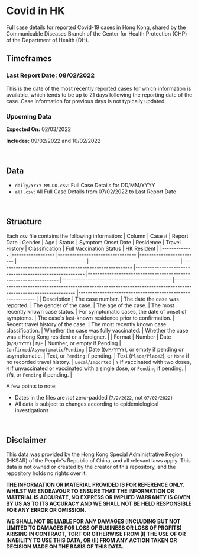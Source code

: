 # Covid in HK
Full case details for reported Covid-19 cases in Hong Kong, shared by the Communicable Diseases Branch of the Center for Health Protection (CHP) of the Department of Health (DH).

## Timeframes

### Last Report Date: 08/02/2022

This is the date of the most recently reported cases for which information is available, which tends to be up to 21 days following the reporting date of the case. Case information for previous days is not typically updated.

### Upcoming Data

**Expected On:** 02/03/2022

**Includes:** 09/02/2022 and 10/02/2022

<br>

## Data

- `daily/YYYY-MM-DD.csv`: Full Case Details for DD/MM/YYYY
- `all.csv`: All Full Case Details from 07/02/2022 to Last Report Date

<br>

## Structure

Each `csv` file contains the following information:
| Column      	| Case #           	| Report Date                     	| Gender                  	| Age                         	| Status                               	| Symptom Onset Date                                      	| Residence                                              	| Travel History                                                  	| Classification                               	| Full Vaccination Status                                                                                          	| HK Resident                                               	|
|-------------	|------------------	|---------------------------------	|-------------------------	|-----------------------------	|--------------------------------------	|---------------------------------------------------------	|--------------------------------------------------------	|-----------------------------------------------------------------	|----------------------------------------------	|------------------------------------------------------------------------------------------------------------------	|-----------------------------------------------------------	|
| Description 	| The case number. 	| The date the case was reported. 	| The gender of the case. 	| The age of the case.        	| The most recently known case status. 	| For symptomatic cases, the date of onset of symptoms.   	| The case's last-known residence prior to confirmation. 	| Recent travel history of the case.                              	| The most recently known case classification. 	| Whether the case was fully vaccinated.                                                                           	| Whether the case was a Hong Kong resident or a foreigner. 	|
| Format      	| Number           	| Date (`D/M/YYYY`)               	| `M`/`F`                 	| Number, or empty if Pending 	| `Confirmed`/`Asymptomatic`/`Pending` 	| Date (`D/M/YYYY`), or empty if pending or asymptomatic. 	| Text, or `Pending` if pending.                         	| Text (`Place/Place2`), or `None` if no recorded travel history. 	| `Local`/`Imported`                           	| `Y` if vaccinated with two doses, `N` if unvaccinated or vaccinated with a single dose, or `Pending` if pending. 	| `Y`/`N`, or `Pending` if pending.                         	|

A few points to note:
- Dates in the files are _not_ zero-padded (`7/2/2022`, not `07/02/2022`)
- All data is subject to changes according to epidemiological investigations

<br>

## Disclaimer

This data was provided by the Hong Kong Special Administrative Region (HKSAR) of the People's Republic of China, and all relevant laws apply. This data is not owned or created by the creator of this repository, and the repository holds no rights over it.

**THE INFORMATION OR MATERIAL PROVIDED IS FOR REFERENCE ONLY. WHILST WE ENDEAVOUR TO ENSURE THAT THE INFORMATION OR MATERIAL IS ACCURATE, NO EXPRESS OR IMPLIED WARRANTY IS GIVEN BY US AS TO ITS ACCURACY AND WE SHALL NOT BE HELD RESPONSIBLE FOR ANY ERROR OR OMISSION.**

**WE SHALL NOT BE LIABLE FOR ANY DAMAGES (INCLUDING BUT NOT LIMITED TO DAMAGES FOR LOSS OF BUSINESS OR LOSS OF PROFITS) ARISING IN CONTRACT, TORT OR OTHERWISE FROM (I) THE USE OF OR INABILITY TO USE THIS DATA, OR (II) FROM ANY ACTION TAKEN OR DECISION MADE ON THE BASIS OF THIS DATA.**
